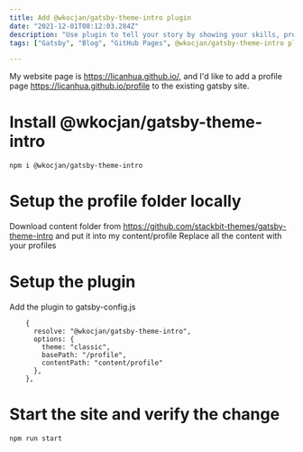 ```yaml
---
title: Add @wkocjan/gatsby-theme-intro plugin
date: "2021-12-01T08:12:03.284Z"
description: "Use plugin to tell your story by showing your skills, projects and career path"
tags: ["Gatsby", "Blog", "GitHub Pages", @wkocjan/gatsby-theme-intro plugin]

---
```

My website page is https://licanhua.github.io/, and I'd like to add a profile page https://licanhua.github.io/profile to the existing gatsby site.

# Install @wkocjan/gatsby-theme-intro
```
npm i @wkocjan/gatsby-theme-intro
```

# Setup the profile folder locally
Download content folder from https://github.com/stackbit-themes/gatsby-theme-intro and put it into my content/profile
Replace all the content with your profiles

# Setup the plugin
Add the plugin to gatsby-config.js
```
    {
      resolve: "@wkocjan/gatsby-theme-intro",
      options: {
        theme: "classic",
        basePath: "/profile",
        contentPath: "content/profile"
      },
    },
```

# Start the site and verify the change
```
npm run start
```